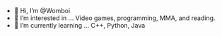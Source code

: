 - 👋 Hi, I’m @Womboi
- 👀 I’m interested in ... Video games, programming, MMA, and reading.
- 🌱 I’m currently learning ... C++, Python, Java

<!---
Womboi/Womboi is a ✨ special ✨ repository because its `README.md` (this file) appears on your GitHub profile.
You can click the Preview link to take a look at your changes.
--->
